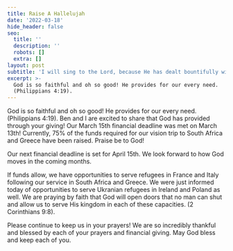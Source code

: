 ```yaml
---
title: Raise A Hallelujah
date: '2022-03-18'
hide_header: false
seo:
  title: ''
  description: ''
  robots: []
  extra: []
layout: post
subtitle: 'I will sing to the Lord, because He has dealt bountifully with me. Psalm 13:6'
excerpt: >-
  God is so faithful and oh so good! He provides for our every need.
  (Philippians 4:19).
---
```

God is so faithful and oh so good! He provides for our every need. (Philippians 4:19). Ben and I are excited to share that God has provided through your giving! Our March 15th financial deadline was met on March 13th! Currently, 75% of the funds required for our vision trip to South Africa and Greece have been raised. Praise be to God!

Our next financial deadline is set for April 15th. We look forward to how God moves in the coming months.

If funds allow, we have opportunities to serve refugees in France and Italy following our service in South Africa and Greece. We were just informed today of opportunities to serve Ukranian refugees in Ireland and Poland as well. We are praying by faith that God will open doors that no man can shut and allow us to serve His kingdom in each of these capacities. (2 Corinthians 9:8).

Please continue to keep us in your prayers! We are so incredibly thankful and blessed by each of your prayers and financial giving. May God bless and keep each of you.
